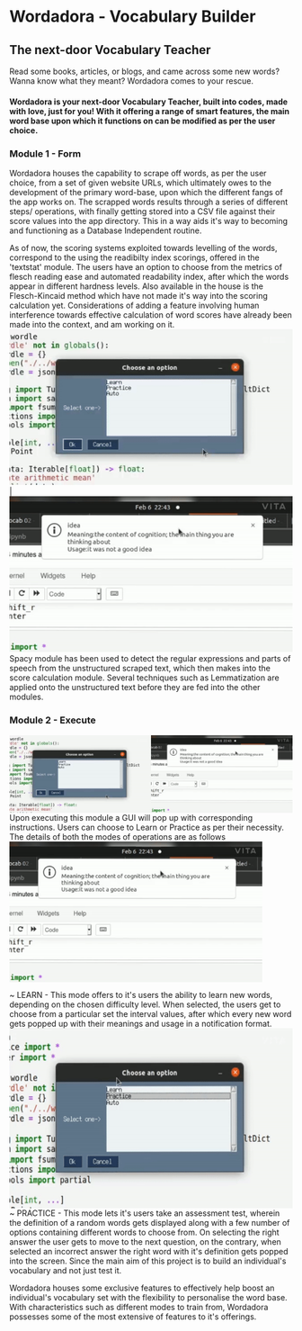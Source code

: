 # Wordadora - Vocabulary Builder
## The next-door Vocabulary Teacher
Read some books, articles, or blogs, and came across some new words? Wanna know what they meant? Wordadora comes to your rescue.

#### Wordadora is your next-door Vocabulary Teacher, built into codes, made with love, just for you! With it offering a range of smart features, the main word base upon which it functions on can be modified as per the user choice.

### Module 1 - Form
Wordadora houses the capability to scrape off words, as per the user choice, from a set of given website URLs, which ultimately owes to the development of the primary word-base, upon which the different fangs of the app works on. The scrapped words results through a series of different steps/ operations, with finally getting stored into a CSV file against their score values into the app directory. This in a way aids it's way to becoming and functioning as a Database Independent routine.

As of now, the scoring systems exploited towards levelling of the words, correspond to the using the readibilty index scorings, offered in the 'textstat' module. The users have an option to choose from the metrics of flesch reading ease and automated readability index, after which the words appear in different hardness levels. Also available in the house is the Flesch-Kincaid method which have not made it's way into the scoring calculation yet. Considerations of adding a feature involving human interference towards effective calculation of word scores have already been made into the context, and am working on it.
![](https://github.com/ddebrup/Wordadora/blob/main/Images/Learn01.gif)  |  ![](https://github.com/ddebrup/Wordadora/blob/main/Images/Learn02.gif)
Spacy module has been used to detect the regular expressions and parts of speech from the unstructured scraped text, which then makes into the score calculation module. Several techniques such as Lemmatization are applied onto the unstructured text before they are fed into the other modules.

### Module 2 - Execute 
<p align="center">
<img align="left" alt="GIF" src="https://github.com/ddebrup/Wordadora/blob/main/Images/Learn01.gif" width="50%" height="50%" />
 <img align="right" alt="GIF" src="https://github.com/ddebrup/Wordadora/blob/main/Images/Learn02.gif" width="50%" height="50%" />
 </p>
Upon executing this module a GUI will pop up with corresponding instructions. Users can choose to Learn or Practice as per their necessity. The details of both the modes of operations are as follows </br>
<img align="center" alt="GIF" src="https://github.com/ddebrup/Wordadora/blob/main/Images/Learn02.gif" width="450" height="250" />

~ LEARN - This mode offers to it's users the ability to learn new words, depending on the chosen difficulty level. When selected, the users get to choose from a particular set the interval values, after which every new word gets popped up with their meanings and usage in a notification format.
</br>
<img align="right" alt="GIF" src="https://github.com/ddebrup/Wordadora/blob/main/Images/Practice.gif" width="550" height="320" />

</br>
~ PRACTICE - This mode lets it's users take an assessment test, wherein the definition of a random words gets displayed along with a few number of options containing different words to choose from. On selecting the right answer the user gets to move to the next question, on the contrary, when selected an incorrect answer the right word with it's definition gets popped into the screen. Since the main aim of this project is to build an individual's vocabulary and not just test it.










Wordadora houses some exclusive features to effectively help boost an individual's vocabulary set with the flexibility to personalise the word base. With characteristics such as different modes to train from, Wordadora possesses some of the most extensive of features to it's offerings.


</br>

</br>

